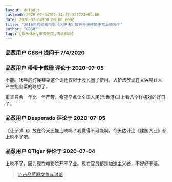 ```yaml
---
layout: default
Lastmod: 2020-07-04T02:34:27.321724+00:00
date: 2020-07-04T00:00:00.000Z
title: "2016年的动画电影《大护法》放到今天还能正常上映吗？"
author: "GBSH"
tags: [娱乐休闲,审查制度,情景假設]
---
```



### 品葱用户 **GBSH** 提问于 7/4/2020
    

    
                

### 品葱用户 **带带卡戴珊** 评论于 2020-07-05
        
不能。16年的时候韭菜这个词还仅限于股民圈子使用，大护法放现在太容易让人产生割韭菜的联想了。  
  
审查只会一年比一年严苛，希望早点让全国人民(含香港)过上看八个样板戏的好日子。
        
                

### 品葱用户 **Desperado** 评论于 2020-07-05
        
《让子弹飞》放在今天还能上映吗？我觉得不可能啊，今天估计连《建国大业》都上映不了吧。
        
                

### 品葱用户 **QTiger** 评论于 2020-07-04
        
上映不了，因为现在电影院开不了业。现在官员都是加速主义者，不好好干活。
        
                





> [点击品葱原文参与讨论](https://pincong.rocks/question/28063)


